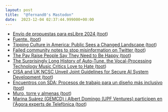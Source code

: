 ```yaml
---
layout: post
title:  "@fernand0's Mastodon"
date:  2023-12-04 02:37:44.999000+00:00
---
```

*  [Envío de propuestas para esLibre 2024 ](https://eslib.re/2024/propuestas) ([toot](https://mastodon.social/@fernand0/111519823626108036))
*  [Fuente. ](https://avecesunafoto.wordpress.com/2023/12/03/fuente-2) ([toot](https://mastodon.social/@fernand0/111517970283491494))
*  [Tipping Culture in America: Public Sees a Changed Landscape ](https://www.pewresearch.org/2023/11/09/tipping-culture-in-america-public-sees-a-changed-landscape) ([toot](https://mastodon.social/@fernand0/111517902589991841))
*  [Failed community notes to stop misinformation on Twitter ](https://flowingdata.com/2023/11/29/failed-community-notes-to-stop-misinformation-on-twitter) ([toot](https://mastodon.social/@fernand0/111517740490139482))
*  [The Pay Raise People Say They Need to Be Happy ](https://www.wsj.com/personal-finance/income-raise-happiness-06a7090) ([toot](https://mastodon.social/@fernand0/111517480916581183))
*  [The Surprisingly Long History of Auto-Tune, the Vocal-Processing Technology Music Critics Love to Hate ](https://www.openculture.com/2023/11/the-surprisingly-long-history-of-auto-tune.htm) ([toot](https://mastodon.social/@fernand0/111517266683329453))
*  [CISA and UK NCSC Unveil Joint Guidelines for Secure AI System Development   ](https://www.cisa.gov/news-events/alerts/2023/11/26/cisa-and-uk-ncsc-unveil-joint-guidelines-secure-ai-system-development) ([toot](https://mastodon.social/@fernand0/111516446651393454))
*  [Encuentros con SDA: Procesos de trabajo para un diseño más inclusivo ](https://www.eventbrite.es/e/entradas-encuentros-con-sda-procesos-de-trabajo-para-un-diseno-mas-inclusivo-76825209168) ([toot](https://mastodon.social/@fernand0/111516330693288137))
*  [Muro, torre y almenas ](https://www.flickr.com/photos/fernand0/53339576738) ([toot](https://mastodon.social/@fernand0/111516220370928920))
*  [Marina Suárez (GEMCD) i Albert Domingo (UPF Ventures) participen en l'Àgora experts de Telefònica ](https://www.upf.edu/web/etic/inici/-/asset_publisher/nT5ucm2DcHyd/content/marina-su%C3%A1rez-gemcd-i-albert-domingo-upf-ventures-participen-en-l-%C3%80gora-experts-de-telef%C3%B3nica/maximize) ([toot](https://mastodon.social/@fernand0/111515923223053021))
